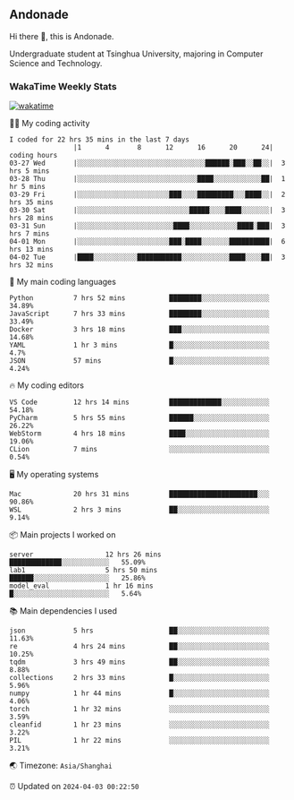 ## Andonade

Hi there 👋, this is Andonade.

Undergraduate student at Tsinghua University, majoring in Computer Science and Technology.

### WakaTime Weekly Stats

[![wakatime](https://wakatime.com/badge/user/018bd8cc-ca3d-4a3e-a11d-74879d0e0c99.svg)](https://wakatime.com/@018bd8cc-ca3d-4a3e-a11d-74879d0e0c99)

🧑‍💻 My coding activity 

```text
I coded for 22 hrs 35 mins in the last 7 days
          		|1      4       8      12      16      20      24|	coding hours
03-27 Wed		|░░░░░░░░░░░░░░░░░░░░░░░░░░░░░░░░██████░███░░██░░|	3 hrs 5 mins
03-28 Thu		|░░░░░░░░░░░░░░░░░░░░░░░░░░░░░░████░░░░░░░░░░░░██|	1 hr 5 mins
03-29 Fri		|░░░░░░░░░░░░░░░░░░░░░░░███░░░░█████████░░░████░░|	2 hrs 35 mins
03-30 Sat		|░░░░░░░░░░░░░░░░░░░░░░░░░░░░█████░░░░████░░░░░░░|	3 hrs 28 mins
03-31 Sun		|░░░░░░░░░░░░░░░░░░░░░░░░████░░░░░░░░░░░░████░███|	3 hrs 7 mins
04-01 Mon		|░░░░░░░░░░░░░░░░░░░░░░░███░████░░░░░░░██████████|	6 hrs 13 mins
04-02 Tue		|████░░░░░░░░░░░███████████░░░░░░░░░░░░████░░░░██|	3 hrs 32 mins
```

🌱 My main coding languages 

```text
Python         	7 hrs 52 mins       	████████░░░░░░░░░░░░░░░░░	34.89%
JavaScript     	7 hrs 33 mins       	████████░░░░░░░░░░░░░░░░░	33.49%
Docker         	3 hrs 18 mins       	███░░░░░░░░░░░░░░░░░░░░░░	14.68%
YAML           	1 hr 3 mins         	█░░░░░░░░░░░░░░░░░░░░░░░░	4.7%
JSON           	57 mins             	█░░░░░░░░░░░░░░░░░░░░░░░░	4.24%
```

🔥 My coding editors 

```text
VS Code        	12 hrs 14 mins      	█████████████░░░░░░░░░░░░	54.18%
PyCharm        	5 hrs 55 mins       	██████░░░░░░░░░░░░░░░░░░░	26.22%
WebStorm       	4 hrs 18 mins       	████░░░░░░░░░░░░░░░░░░░░░	19.06%
CLion          	7 mins              	░░░░░░░░░░░░░░░░░░░░░░░░░	0.54%
```

🖥️ My operating systems 

```text
Mac            	20 hrs 31 mins      	██████████████████████░░░	90.86%
WSL            	2 hrs 3 mins        	██░░░░░░░░░░░░░░░░░░░░░░░	9.14%
```

📦 Main projects I worked on 

```text
server              	12 hrs 26 mins      	█████████████░░░░░░░░░░░░	55.09%
lab1                	5 hrs 50 mins       	██████░░░░░░░░░░░░░░░░░░░	25.86%
model_eval          	1 hr 16 mins        	█░░░░░░░░░░░░░░░░░░░░░░░░	5.64%
```

📚 Main dependencies I used 

```text
json           	5 hrs               	██░░░░░░░░░░░░░░░░░░░░░░░	11.63%
re             	4 hrs 24 mins       	██░░░░░░░░░░░░░░░░░░░░░░░	10.25%
tqdm           	3 hrs 49 mins       	██░░░░░░░░░░░░░░░░░░░░░░░	8.88%
collections    	2 hrs 33 mins       	█░░░░░░░░░░░░░░░░░░░░░░░░	5.96%
numpy          	1 hr 44 mins        	█░░░░░░░░░░░░░░░░░░░░░░░░	4.06%
torch          	1 hr 32 mins        	░░░░░░░░░░░░░░░░░░░░░░░░░	3.59%
cleanfid       	1 hr 23 mins        	░░░░░░░░░░░░░░░░░░░░░░░░░	3.22%
PIL            	1 hr 22 mins        	░░░░░░░░░░░░░░░░░░░░░░░░░	3.21%
```

🌏 Timezone: `Asia/Shanghai`

⏰ Updated on `2024-04-03 00:22:50`